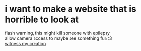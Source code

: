 # i want to make a website that is horrible to look at
flash warning, this might kill someone with epilepsy\
allow camera access to maybe see something fun :3\
[witness my creation](https://angelazqian.github.io/graphic-design/)